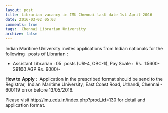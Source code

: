 ```yaml
---
layout: post
title: Librarian vacancy in IMU Chennai last date 1st April-2016   
date: 2016-03-02 05:03
comments: true
tags:  Chennai Librarian University 
archive: false
---
```

Indian Maritime University invites applications from Indian nationals for the following   posts of Librarian :

- Assistant Librarian : 05  posts (UR-4, OBC-1), Pay Scale :  Rs.  15600-39100 AGP Rs. 6000/-

**How to Apply** :  Application in the prescribed format should be send to the Registrar,  Indian Maritime University, East Coast Road, Uthandi, Chennai - 600119 on or before 13/05/2016.  

Please visit   <http://imu.edu.in/index.php?prod_id=130>   for detail and application format.     



